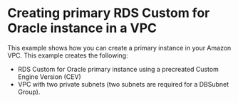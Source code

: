 # Creating primary RDS Custom for Oracle instance in a VPC

This example shows how you can create a primary instance in your Amazon VPC. This example creates the following:

* RDS Custom for Oracle primary instance using a precreated Custom Engine Version (CEV)
* VPC with two private subnets (two subnets are required for a DBSubnet Group).

